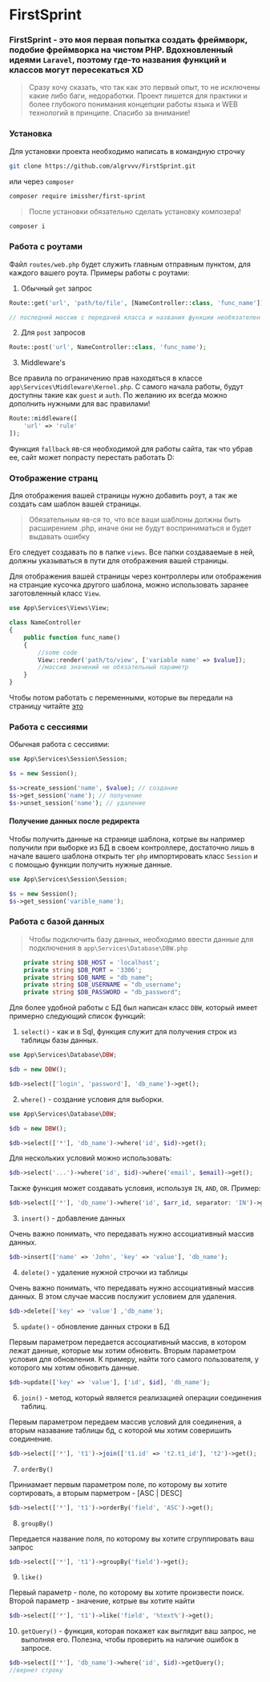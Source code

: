 # FirstSprint

### FirstSprint - это моя первая попытка создать фреймворк, подобие фреймворка на чистом PHP. Вдохновленный идеями `Laravel`, поэтому  где-то названия функций и классов могут пересекаться XD 

> Сразу хочу сказать, что так как это первый опыт, то не исключены какие либо баги, недоработки. Проект пишется для практики и более глубокого понимания концепции работы языка и WEB технологий в принципе. Спасибо за внимание!


### Установка

Для установки проекта необходимо написать в командную строчку

```bash
git clone https://github.com/algrvvv/FirstSprint.git
```

или через `composer`

```bash
composer require imissher/first-sprint
```

> После установки обязательно сделать установку композера!

```bash
composer i
```

### Работа с роутами

Файл `routes/web.php` будет служить главным отправным пунктом, для каждого вашего роута.
Примеры работы с роутами:

1. Обычный `get` запрос
```php
Route::get('url', 'path/to/file', [NameController::class, 'func_name']);

// последний массив с передачей класса и названия функции необязателен

```
2. Для `post` запросов

```php
Route::post('url', NameController::class, 'func_name');
```

3. Middleware's

Все правила по ограничению прав находяться в классе `app\Services\Middleware\Kernel.php`. С самого начала работы, будут доступны такие как `guest` и `auth`. По желанию их всегда можно дополнить нужными для вас правилами!

```php
Route::middleware([
    'url' => 'rule'
]);
```
Функция `fallback` яв-ся необходимой для работы сайта, так что убрав ее, сайт может попрасту перестать работать D:

### Отображение странц

Для отображения вашей страницы нужно добавить роут, а так же создать сам шаблон вашей страницы.

> Обязательным яв-ся то, что все ваши шаблоны должны быть расширением .php, иначе они не будут восприниматься и будет выдавать ошибку

Его следует создавать по в папке `views`. Все папки создаваемые в ней, должны указываться в пути для отображения вашей страницы.

Для отображения вашей страницы через контроллеры или отображения на странцие кусочка другого шаблона, можно использовать заранее заготовленный класс `View`.

```php
use App\Services\Views\View; 

class NameController
{
    public function func_name()
    {
        //some code
        View::render('path/to/view', ['variable name' => $value]);
        //массив значений не обязательный параметр
    }
}
```

Чтобы потом работать с переменными, которые вы передали на страницу читайте [это](#получение-данных-после-редиректа)

### Работа с сессиями

Обычная работа с сессиями:

```php
use App\Services\Session\Session;

$s = new Session();

$s->create_session('name', $value); // создание
$s->get_session('name'); // получение
$s->unset_session('name'); // удаление
```

#### Получение данных после редиректа

Чтобы получить данные на странице шаблона, котрые вы например получили при выборке из БД в своем контроллере, достаточно лишь в начале вашего шаблона открыть тег `php` импортировать класс `Session` и с помощью функции получить нужные данные.

```php
use App\Services\Session\Session;

$s = new Session();
$s->get_session('varible_name');
```


### Работа с базой данных

>Чтобы подключить базу данных, необходимо ввести данные для подключения в `app\Services\Database\DBW.php`

```php
    private string $DB_HOST = 'localhost';
    private string $DB_PORT = '3306';
    private string $DB_NAME = "db_name";
    private string $DB_USERNAME = "db_username";
    private string $DB_PASSWORD = "db_password";
```

Для более удобной работы с БД был написан класс `DBW`, который имеет примерно следующий список функций:

1. `select()` - как и в Sql, функция служит для получения строк из таблицы базы данных.

```php
use App\Services\Database\DBW;

$db = new DBW();

$db->select(['login', 'password'], 'db_name')->get();
```

2. `where()` - создание условия для выборки.

```php
use App\Services\Database\DBW;

$db = new DBW();

$db->select(['*'], 'db_name')->where('id', $id)->get();
```
Для нескольких условий можно использовать:

```php
$db->select('...')->where('id', $id)->where('email', $email)->get();
```
Также функция может создавать условия, используя `IN`, `AND`, `OR`. 
Пример:

```php
$db->select(['*'], 'db_name')->where('id', $arr_id, separator: 'IN')->get();
```

3. `insert()` - добавление данных

Очень важно понимать, что передавать нужно ассоциативный массив данных.

```php
$db->insert(['name' => 'John', 'key' => 'value'], 'db_name');
```
4. `delete()` - удаление нужной строчки из таблицы

Очень важно понимать, что передавать нужно ассоциативный массив данных.
В этом случае массив послужит условием для удаления.

```php
$db->delete(['key' => 'value'] ,'db_name');
```

5. `update()` - обновление данных строки в БД

Первым параметром передается ассоциативный массив, в котором лежат данные, которые мы хотим обновить. 
Вторым параметром условия для обновления. К примеру, найти того самого пользователя, у которого мы хотим обновить данные.

```php
$db->update(['key' => 'value'], ['id', $id], 'db_name');
```

6. `join()` - метод, который является реализацией операции соединения
таблиц.

Первым параметром передаем массив условий для соединения, а вторым назавание таблицы бд, с которой мы хотим соверишить соединение.

```php
$db->select(['*'], 't1')->join(['t1.id' => 't2.t1_id'], 't2')->get();
```

7. `orderBy()`

Приниамает первым параметром поле, по которому вы хотите сортировать, а вторым парметром - [ASC | DESC]

```php
$db->select(['*'], 't1')->orderBy('field', 'ASC')->get();
```

8. `groupBy()`

Передается название поля, по которому вы хотите сгруппировать ваш запрос

```php
$db->select(['*'], 't1')->groupBy('field')->get();
```

9. `like()`

Первый параметр - поле, по которому вы хотите произвести поиск.
Второй параметр - значение, котрые вы хотите найти

```php
$db->select(['*'], 't1')->like('field', '%text%')->get();
```

10. `getQuery()` - функция, которая покажет как выглядит ваш запрос, не выполняя его. Полезна, чтобы проверить на наличие ошибок в запросе.

```php
$db->select(['*'], 'db_name')->where('id', $id)->getQuery();
//вернет строку
```
